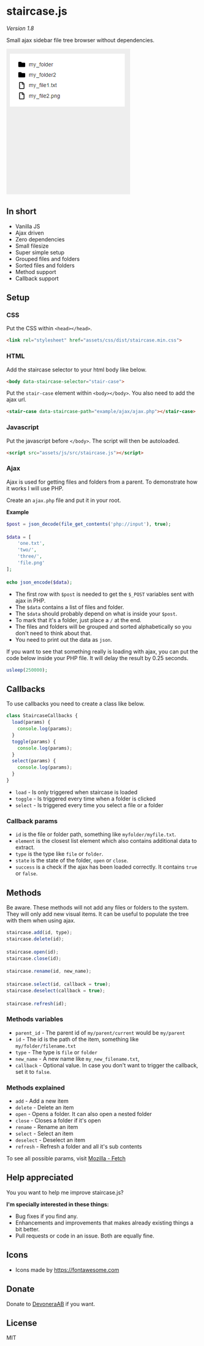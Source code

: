 # staircase.js

*Version 1.8*

Small ajax sidebar file tree browser without dependencies.

![Screenshot](screenshot.gif)

## In short

- Vanilla JS
- Ajax driven
- Zero dependencies
- Small filesize
- Super simple setup
- Grouped files and folders
- Sorted files and folders
- Method support
- Callback support

## Setup

### CSS

Put the CSS within `<head></head>`.

```html
<link rel="stylesheet" href="assets/css/dist/staircase.min.css">
```

### HTML

Add the staircase selector to your html body like below.

```html
<body data-staircase-selector="stair-case">
```

Put the `stair-case` element within `<body></body>`. You also need to add the ajax url.

```html
<stair-case data-staircase-path="example/ajax/ajax.php"></stair-case>
```

### Javascript

Put the javascript before `</body>`. The script will then be autoloaded.

```html
<script src="assets/js/src/staircase.js"></script>
```

### Ajax

Ajax is used for getting files and folders from a parent. To demonstrate how it works I will use PHP.

Create an `ajax.php` file and put it in your root.

**Example**

```php
$post = json_decode(file_get_contents('php://input'), true);

$data = [
    'one.txt',
    'two/',
    'three/',
    'file.png'
];

echo json_encode($data);
```

- The first row with `$post` is needed to get the `$_POST` variables sent with ajax in PHP.
- The `$data` contains a list of files and folder.
- The `$data` should probably depend on what is inside your `$post`.
- To mark that it's a folder, just place a `/` at the end.
- The files and folders will be grouped and sorted alphabetically so you don't need to think about that.
- You need to print out the data as `json`.

If you want to see that something really is loading with ajax, you can put the code below inside your PHP file. It will delay the result by 0.25 seconds.

```php
usleep(250000);
```

## Callbacks

To use callbacks you need to create a class like below.

```js
class StaircaseCallbacks {
  load(params) {
    console.log(params);
  }
  toggle(params) {
    console.log(params);
  }
  select(params) {
    console.log(params);
  }
}
```

- `load` - Is only triggered when staircase is loaded
- `toggle` - Is triggered every time when a folder is clicked
- `select` - Is triggered every time you select a file or a folder

### Callback params

- `id` is the file or folder path, something like `myfolder/myfile.txt`.
- `element` is the closest list element which also contains additional data to extract.
- `type` is the type like `file` or `folder`.
- `state` is the state of the folder, `open` or `close`.
- `success` is a check if the ajax has been loaded correctly. It contains `true` or `false`.

## Methods

Be aware. These methods will not add any files or folders to the system. They will only add new visual items. It can be useful to populate the tree with them when using ajax.

```js
staircase.add(id, type);
staircase.delete(id);

staircase.open(id);
staircase.close(id);

staircase.rename(id, new_name);

staircase.select(id, callback = true);
staircase.deselect(callback = true);

staircase.refresh(id);
```

### Methods variables

- `parent_id` - The parent id of `my/parent/current` would be `my/parent`
- `id` - The id is the path of the item, something like `my/folder/filename.txt`
- `type` - The type is `file` or `folder`
- `new_name` - A new name like `my_new_filename.txt`,
- `callback` - Optional value. In case you don't want to trigger the callback, set it to `false`.

### Methods explained

- `add` - Add a new item
- `delete` - Delete an item
- `open` - Opens a folder. It can also open a nested folder
- `close` - Closes a folder if it's open
- `rename` - Rename an item
- `select` - Select an item
- `deselect` - Deselect an item
- `refresh` - Refresh a folder and all it's sub contents

To see all possible params, visit [Mozilla - Fetch](https://developer.mozilla.org/en-US/docs/Web/API/Fetch_API/Using_Fetch#Supplying_request_options)

## Help appreciated

You you want to help me improve staircase.js?

**I'm specially interested in these things:**

- Bug fixes if you find any.
- Enhancements and improvements that makes already existing things a bit better.
- Pull requests or code in an issue. Both are equally fine.

## Icons

- Icons made by https://fontawesome.com

## Donate

Donate to [DevoneraAB](https://www.paypal.me/DevoneraAB) if you want.

## License

MIT